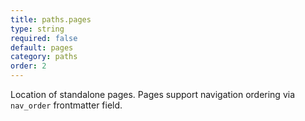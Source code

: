 ```yaml
---
title: paths.pages
type: string
required: false
default: pages
category: paths
order: 2
---
```


Location of standalone pages. Pages support navigation ordering via `nav_order` frontmatter field.
